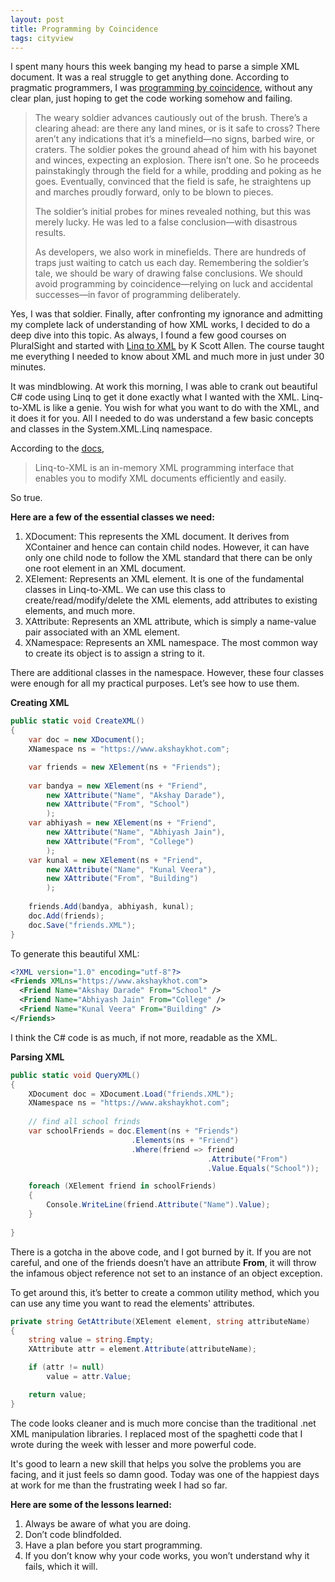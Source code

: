 ```yaml
---
layout: post
title: Programming by Coincidence
tags: cityview
---
```


I spent many hours this week banging my head to parse a simple XML document. It was a real struggle to get anything done. According to pragmatic programmers, I was [programming by coincidence](https://pragprog.com/the-pragmatic-programmer/extracts/coincidence), without any clear plan, just hoping to get the code working somehow and failing.

> The weary soldier advances cautiously out of the brush. There’s a clearing ahead: are there any land mines, or is it safe to cross? There aren’t any indications that it’s a minefield—no signs, barbed wire, or craters. The soldier pokes the ground ahead of him with his bayonet and winces, expecting an explosion. There isn’t one. So he proceeds painstakingly through the field for a while, prodding and poking as he goes. Eventually, convinced that the field is safe, he straightens up and marches proudly forward, only to be blown to pieces.
>
> The soldier’s initial probes for mines revealed nothing, but this was merely lucky. He was led to a false conclusion—with disastrous results.
>
> As developers, we also work in minefields. There are hundreds of traps just waiting to catch us each day. Remembering the soldier’s tale, we should be wary of drawing false conclusions. We should avoid programming by coincidence—relying on luck and accidental successes—in favor of programming deliberately.


Yes, I was that soldier. Finally, after confronting my ignorance and admitting my complete lack of understanding of how XML works, I decided to do a deep dive into this topic. As always, I found a few good courses on PluralSight and started with [Linq to XML](https://app.pluralsight.com/library/courses/linq-fundamentals-csharp-6/table-of-contents) by K Scott Allen. The course taught me everything I needed to know about XML and much more in just under 30 minutes.

It was mindblowing. At work this morning, I was able to crank out beautiful C# code using Linq to get it done exactly what I wanted with the XML. Linq-to-XML is like a genie. You wish for what you want to do with the XML, and it does it for you. All I needed to do was understand a few basic concepts and classes in the System.XML.Linq namespace.

According to the [docs](https://docs.microsoft.com/en-us/dotnet/api/system.XML.linq?view=netframework-4.7.2),

> Linq-to-XML is an in-memory XML programming interface that enables you to modify XML documents efficiently and easily.

So true.

**Here are a few of the essential classes we need:**

1. XDocument: This represents the XML document. It derives from XContainer and hence can contain child nodes. However, it can have only one child node to follow the XML standard that there can be only one root element in an XML document.
2. XElement: Represents an XML element. It is one of the fundamental classes in Linq-to-XML. We can use this class to create/read/modify/delete the XML elements, add attributes to existing elements, and much more.
3. XAttribute: Represents an XML attribute, which is simply a name-value pair associated with an XML element.
4. XNamespace: Represents an XML namespace. The most common way to create its object is to assign a string to it.

There are additional classes in the namespace. However, these four classes were enough for all my practical purposes. Let’s see how to use them.

**Creating XML**

```c#
public static void CreateXML()
{
    var doc = new XDocument();
    XNamespace ns = "https://www.akshaykhot.com";

    var friends = new XElement(ns + "Friends");
    
    var bandya = new XElement(ns + "Friend",
        new XAttribute("Name", "Akshay Darade"),
        new XAttribute("From", "School")
        );
    var abhiyash = new XElement(ns + "Friend",
        new XAttribute("Name", "Abhiyash Jain"),
        new XAttribute("From", "College")
        );
    var kunal = new XElement(ns + "Friend",
        new XAttribute("Name", "Kunal Veera"),
        new XAttribute("From", "Building")
        );
    
    friends.Add(bandya, abhiyash, kunal);
    doc.Add(friends);
    doc.Save("friends.XML");
}
```

To generate this beautiful XML:

```xml
<?XML version="1.0" encoding="utf-8"?>
<Friends XMLns="https://www.akshaykhot.com">
  <Friend Name="Akshay Darade" From="School" />
  <Friend Name="Abhiyash Jain" From="College" />
  <Friend Name="Kunal Veera" From="Building" />
</Friends>
```

I think the C# code is as much, if not more, readable as the XML.

**Parsing XML**

```c#
public static void QueryXML()
{
    XDocument doc = XDocument.Load("friends.XML");
    XNamespace ns = "https://www.akshaykhot.com";
    
    // find all school frinds
    var schoolFriends = doc.Element(ns + "Friends")
                           .Elements(ns + "Friend")
                           .Where(friend => friend
                                            .Attribute("From")
                                            .Value.Equals("School"));

    foreach (XElement friend in schoolFriends)
    {
        Console.WriteLine(friend.Attribute("Name").Value);
    }
  
}
```

There is a gotcha in the above code, and I got burned by it. If you are not careful, and one of the friends doesn’t have an attribute **From**, it will throw the infamous object reference not set to an instance of an object exception.

To get around this, it’s better to create a common utility method, which you can use any time you want to read the elements' attributes.

```c#
private string GetAttribute(XElement element, string attributeName)
{
    string value = string.Empty;
    XAttribute attr = element.Attribute(attributeName);

    if (attr != null)
        value = attr.Value;

    return value;
}
```

The code looks cleaner and is much more concise than the traditional .net XML manipulation libraries. I replaced most of the spaghetti code that I wrote during the week with lesser and more powerful code.

It's good to learn a new skill that helps you solve the problems you are facing, and it just feels so damn good. Today was one of the happiest days at work for me than the frustrating week I had so far.

**Here are some of the lessons learned:**

1. Always be aware of what you are doing.
2. Don’t code blindfolded.
3. Have a plan before you start programming.
4. If you don’t know why your code works, you won’t understand why it fails, which it will.
